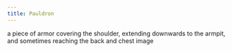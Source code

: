 ```yaml
---
title: Pauldron
---
```


a piece of armor covering the shoulder, extending downwards to the armpit, and sometimes reaching the back and chest image


